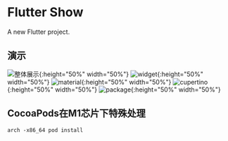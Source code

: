 # Flutter Show

A new Flutter project.

## 演示

![整体展示](https://github.com/Code4GL/flutter_show/blob/develop/readme/整体展示.gif){:height="50%" width="50%"}
![widget](https://github.com/Code4GL/flutter_show/blob/develop/readme/widget.gif){:height="50%" width="50%"}
![material](https://github.com/Code4GL/flutter_show/blob/develop/readme/material.gif){:height="50%" width="50%"}
![cupertino](https://github.com/Code4GL/flutter_show/blob/develop/readme/cupertino.gif){:height="50%" width="50%"}
![package](https://github.com/Code4GL/flutter_show/blob/develop/readme/package.gif){:height="50%" width="50%"}

## CocoaPods在M1芯片下特殊处理

```terminal
arch -x86_64 pod install
```
